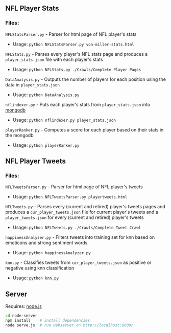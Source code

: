 ## NFL Player Stats
### Files:

`NFLStatsParser.py` - Parser for html page of NFL player's stats

* Usage: `python NFLStatsParser.py von-miller-stats.html`

`NFLStats.py` - Parses every player's NFL stats page and produces a `player_stats.json` file with each player's stats

* Usage: `python NFLStats.py ./Crawls/Complete Player Pages`

`DataAnalysis.py` - Outputs the number of players for each position using the data in `player_stats.json`

* Usage: `python DataAnalysis.py`

`nflindexer.py` - Puts each player's stats from `player_stats.json` into [mongodb](http://www.mongodb.org/)

* Usage: `python nflindexer.py player_stats.json`

`playerRanker.py` - Computes a score for each player based on their stats in the mongodb

* Usage: `python playerRanker.py`

## NFL Player Tweets
### Files:

`NFLTweetsParser.py` - Parser for html page of NFL player's tweets

* Usage: `python NFLTweetsParser.py playertweets.html`

`NFLTweets.py` - Parses every (current and retired) player's tweets pages and produces a `cur_player_tweets.json` file for current player's tweets and a `player_tweets.json` for every (current and retired) player's tweets

* Usage: `python NFLTweets.py ./Crawls/Complete Tweet Crawl`

`happinessAnalyzer.py` - Filters tweets into training set for knn based on emoticons and strong sentiment words

* Usage: `python happinessAnalyzer.py`

`knn.py` - Classifies tweets from `cur_player_tweets.json` as positive or negative using knn classification

* Usage: `python knn.py`

## Server
Requires: [node.js](http://nodejs.org/)

``` bash
cd node-server
npm install    # install dependencies
node serve.js  # run webserver on http://localhost:8000/
```
